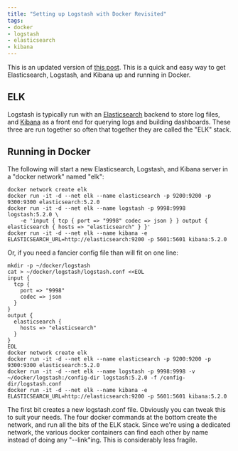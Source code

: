 ```yaml
---
title: "Setting up Logstash with Docker Revisited"
tags:
- docker
- logstash
- elasticsearch
- kibana
---
```

This is an updated version of [this post](/2014/11/21/docker-logstash/).  This is a quick and easy way to get
Elasticsearch, Logstash, and Kibana up and running in Docker.
<!--more-->

## ELK

Logstash is typically run with an [Elasticsearch](http://www.elasticsearch.org/) backend to store log files, and [Kibana](http://www.elasticsearch.org/overview/kibana/) as a front end for querying logs and building dashboards.
These three are run together so often that together they are called the "ELK" stack.

## Running in Docker

The following will start a new Elasticsearch, Logstash, and Kibana server in a "docker network" named "elk":

    docker network create elk
    docker run -it -d --net elk --name elasticsearch -p 9200:9200 -p 9300:9300 elasticsearch:5.2.0
    docker run -it -d --net elk --name logstash -p 9998:9998 logstash:5.2.0 \
        -e 'input { tcp { port => "9998" codec => json } } output { elasticsearch { hosts => "elasticsearch" } }'
    docker run -it -d --net elk --name kibana -e ELASTICSEARCH_URL=http://elasticsearch:9200 -p 5601:5601 kibana:5.2.0

Or, if you need a fancier config file than will fit on one line:

    mkdir -p ~/docker/logstash
    cat > ~/docker/logstash/logstash.conf <<EOL
    input {
      tcp {
        port => "9998"
        codec => json
      }
    }
    output {
      elasticsearch {
        hosts => "elasticsearch"
      }
    }
    EOL
    docker network create elk
    docker run -it -d --net elk --name elasticsearch -p 9200:9200 -p 9300:9300 elasticsearch:5.2.0
    docker run -it -d --net elk --name logstash -p 9998:9998 -v ~/docker/logstash:/config-dir logstash:5.2.0 -f /config-dir/logstash.conf
    docker run -it -d --net elk --name kibana -e ELASTICSEARCH_URL=http://elasticsearch:9200 -p 5601:5601 kibana:5.2.0

The first bit creates a new logstash.conf file.  Obviously you can tweak this to suit your needs.  The four docker
commands at the bottom create the network, and run all the bits of the ELK stack.  Since we're using a dedicated
network, the various docker containers can find each other by name instead of doing any "--link"ing.  This is
considerably less fragile.
